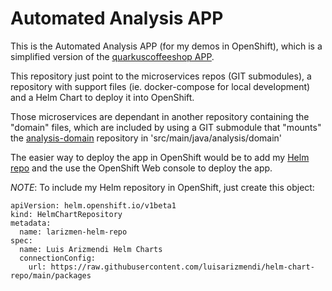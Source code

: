 # Automated Analysis APP

This is the Automated Analysis APP (for my demos in OpenShift), which is a simplified version of the [quarkuscoffeeshop APP](https://github.com/quarkuscoffeeshop).

This repository just point to the microservices repos (GIT submodules), a repository with support files (ie. docker-compose for local development) and a Helm Chart to deploy it into OpenShift.

Those microservices are dependant in another repository containing the "domain" files, which are included by using a GIT submodule that "mounts" the [analysis-domain](https://github.com/luisarizmendi/analysis-domain) repository in 'src/main/java/analysis/domain'


The easier way to deploy the app in OpenShift would be to add my [Helm repo](https://github.com/luisarizmendi/helm-chart-repo) and the use the OpenShift Web console to deploy the app.

_NOTE_: To include my Helm repository in OpenShift, just create this object:

```
apiVersion: helm.openshift.io/v1beta1
kind: HelmChartRepository
metadata:
  name: larizmen-helm-repo
spec:
  name: Luis Arizmendi Helm Charts
  connectionConfig:
    url: https://raw.githubusercontent.com/luisarizmendi/helm-chart-repo/main/packages
```

